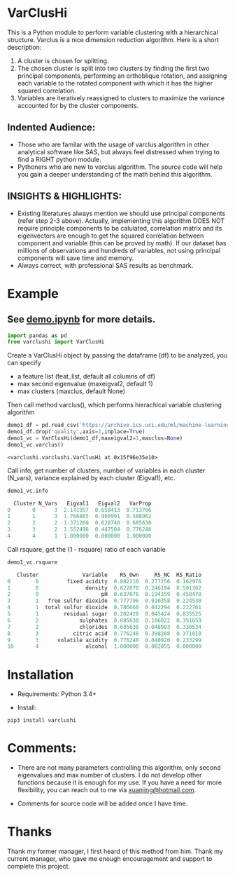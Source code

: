 # VarClusHi

This is a Python module to perform variable clustering with a hierarchical structure. Varclus is a nice dimension reduction algorithm. Here is a short description:

1. A cluster is chosen for splitting.
2. The chosen cluster is split into two clusters by finding the first two principal components, performing an orthoblique rotation, and assigning each variable to the rotated component with which it has the higher squared correlation.
3. Variables are iteratively reassigned to clusters to maximize the variance accounted for by the cluster components.


## Indented Audience:
- Those who are familar with the usage of varclus algorithm in other analytical software like SAS, but always feel distressed when trying to find a RIGHT python module.
- Pythoners who are new to varclus algorithm. The source code will help you gain a deeper understanding of the math behind this algorithm.

## INSIGHTS & HIGHLIGHTS:
- Existing literatures always mention we should use principal components (refer step 2-3 above). Actually, implementing this algorithm DOES NOT require principle components to be calulated, correlation matrix and its eigenvectors are enough to get the squared correlation between component and variable (this can be proved by math). If our dataset has millions of observations and hundreds of variables, not using principal components will save time and memory.
- Always correct, with professional SAS results as benchmark.


# Example






## See [demo.ipynb](https://github.com/jingtt/varclushi/blob/master/demo.ipynb) for more details.

```python
import pandas as pd
from varclushi import VarClusHi
```

Create a VarClusHi object by passing the dataframe (df) to be analyzed, you can specify 
- a feature list (feat_list, default all columns of df)
- max second eigenvalue (maxeigval2, default 1)
- max clusters (maxclus, default None)

Then call method varclus(), which performs hierachical variable clustering algorithm

```python
demo1_df = pd.read_csv('https://archive.ics.uci.edu/ml/machine-learning-databases/wine-quality/winequality-red.csv', sep=';')
demo1_df.drop('quality',axis=1,inplace=True)
demo1_vc = VarClusHi(demo1_df,maxeigval2=1,maxclus=None)
demo1_vc.varclus()
```
```
<varclushi.varclushi.VarClusHi at 0x15f96e35e10>
```
Call info, get number of clusters, number of variables in each cluster (N_vars), variance explained by each cluster (Eigval1), etc.

```python
demo1_vc.info
```
```python
  Cluster N_Vars   Eigval1   Eigval2   VarProp
0       0      3  2.141357  0.658413  0.713786
1       1      3  1.766885  0.900991  0.588962
2       2      2  1.371260  0.628740  0.685630
3       3      2  1.552496  0.447504  0.776248
4       4      1  1.000000  0.000000  1.000000
```

Call rsquare, get the (1 - rsquare) ratio of each variable

```python
demo1_vc.rsquare
```

```python
   Cluster              Variable    RS_Own     RS_NC  RS_Ratio
0        0         fixed acidity  0.882210  0.277256  0.162976
1        0               density  0.622070  0.246194  0.501362
2        0                    pH  0.637076  0.194359  0.450478
3        1   free sulfur dioxide  0.777796  0.010358  0.224530
4        1  total sulfur dioxide  0.786660  0.042294  0.222761
5        1        residual sugar  0.202428  0.045424  0.835525
6        2             sulphates  0.685630  0.106022  0.351653
7        2             chlorides  0.685630  0.048903  0.330534
8        3           citric acid  0.776248  0.398208  0.371810
9        3      volatile acidity  0.776248  0.040920  0.233299
10       4               alcohol  1.000000  0.082055  0.000000
```



# Installation

- Requirements: Python 3.4+

- Install:

```
pip3 install varclushi
```

# Comments:
- There are not many parameters controlling this algorithm, only second eigenvalues and max number of clusters. I do not develop other functions because it is enough for my use. If you have a need for more flexibility, you can reach out to me via xuanjing@hotmail.com.

- Comments for source code will be added once I have time.

# Thanks

Thank my former manager, I first heard of this method from him. Thank my current manager, who gave me enough encouragement and support to complete this project.


 
